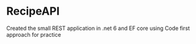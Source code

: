 # RecipeAPI
Created the small REST application in .net 6 and EF core using Code first approach for practice
